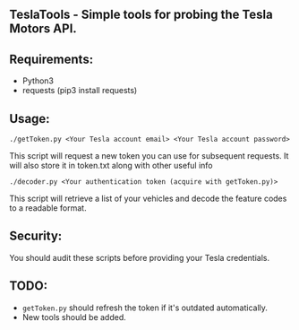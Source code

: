
## TeslaTools - Simple tools for probing the Tesla Motors API.

## Requirements:

- Python3
- requests (pip3 install requests)

## Usage:

`./getToken.py <Your Tesla account email> <Your Tesla account password>`

This script will request a new token you can use for subsequent requests.  It will also store it in token.txt along with other useful info


`./decoder.py <Your authentication token (acquire with getToken.py)>`

This script will retrieve a list of your vehicles and decode the feature codes to a readable format.

## Security:

You should audit these scripts before providing your Tesla credentials.

## TODO:

- `getToken.py` should refresh the token if it's outdated automatically.
- New tools should be added.


